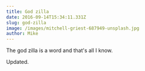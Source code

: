 ```yaml
---
title: God zilla
date: 2016-09-14T15:34:11.331Z
slug: god-zilla
image: /images/mitchell-griest-687949-unsplash.jpg
author: Mike
---
```

The god zilla is a word and that's all I know.

Updated.
